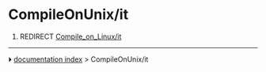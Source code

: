 # CompileOnUnix/it
1.  REDIRECT [Compile_on_Linux/it](Compile_on_Linux/it.md)



---
⏵ [documentation index](../README.md) > CompileOnUnix/it

